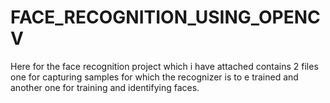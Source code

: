 # **FACE_RECOGNITION_USING_OPENCV** 
  Here for the face recognition project which i have attached contains 2 files one for capturing samples for which the recognizer is to e trained and another one for training and identifying faces. 
 
